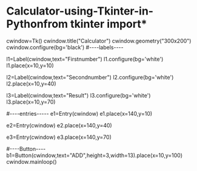 # Calculator-using-Tkinter-in-Pythonfrom tkinter import*
cwindow=Tk()
cwindow.title("Calculator")
cwindow.geometry("300x200")
cwindow.configure(bg='black')
#----labels----

l1=Label(cwindow,text="Firstnumber")
l1.configure(bg='white')
l1.place(x=10,y=10)

l2=Label(cwindow,text="Secondnumber")
l2.configure(bg='white')
l2.place(x=10,y=40)

l3=Label(cwindow,text="Result")
l3.configure(bg='white')
l3.place(x=10,y=70)

#----entries-----
e1=Entry(cwindow)
e1.place(x=140,y=10)

e2=Entry(cwindow)
e2.place(x=140,y=40)

e3=Entry(cwindow)
e3.place(x=140,y=70)

#----Button----
b1=Button(cwindow,text="ADD",height=3,width=13).place(x=10,y=100)
cwindow.mainloop()

